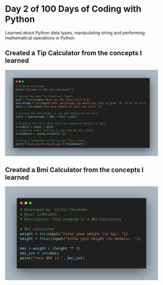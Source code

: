 # Day 2 of 100 Days of Coding with Python

Learned about Python data types, manipulating string and performing mathematical operations in Python

## Created a Tip Calculator from the concepts I learned

![Alt text](image.png)

## Created a Bmi Calculator from the concepts I learned

![Alt text](image-1.png)
